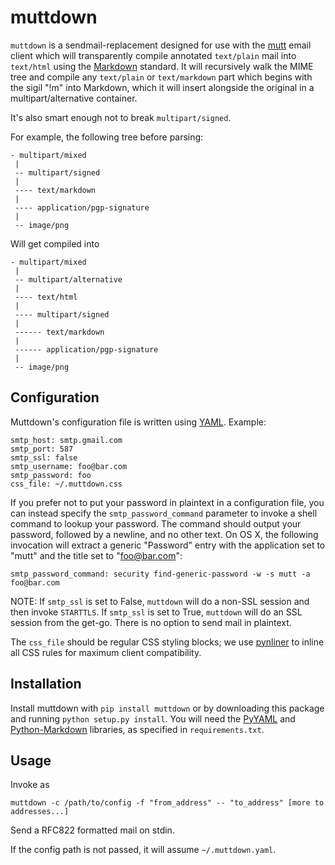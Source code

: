 muttdown
========

`muttdown` is a sendmail-replacement designed for use with the [mutt][] email client which will transparently compile annotated `text/plain` mail into `text/html` using the [Markdown][] standard.  It will recursively walk the MIME tree and compile any `text/plain` or `text/markdown` part which begins with the sigil "!m" into Markdown, which it will insert alongside the original in a multipart/alternative container.

It's also smart enough not to break `multipart/signed`.

For example, the following tree before parsing:

    - multipart/mixed
     |
     -- multipart/signed
     |
     ---- text/markdown
     |
     ---- application/pgp-signature
     |
     -- image/png

Will get compiled into

    - multipart/mixed
     |
     -- multipart/alternative
     |
     ---- text/html
     |
     ---- multipart/signed
     |
     ------ text/markdown
     |
     ------ application/pgp-signature
     |
     -- image/png


Configuration
-------------
Muttdown's configuration file is written using [YAML][]. Example:

    smtp_host: smtp.gmail.com
    smtp_port: 587
    smtp_ssl: false
    smtp_username: foo@bar.com
    smtp_password: foo
    css_file: ~/.muttdown.css


If you prefer not to put your password in plaintext in a configuration file, you can instead specify the `smtp_password_command` parameter to invoke a shell command to lookup your password. The command should output your password, followed by a newline, and no other text. On OS X, the following invocation will extract a generic "Password" entry with the application set to "mutt" and the title set to "foo@bar.com":

    smtp_password_command: security find-generic-password -w -s mutt -a foo@bar.com

NOTE: If `smtp_ssl` is set to False, `muttdown` will do a non-SSL session and then invoke `STARTTLS`. If `smtp_ssl` is set to True, `muttdown` will do an SSL session from the get-go. There is no option to send mail in plaintext.

The `css_file` should be regular CSS styling blocks; we use [pynliner][] to inline all CSS rules for maximum client compatibility.

Installation
------------
Install muttdown with `pip install muttdown` or by downloading this package and running `python setup.py install`. You will need the [PyYAML][] and [Python-Markdown][] libraries, as specified in `requirements.txt`.

Usage
-----
Invoke as

    muttdown -c /path/to/config -f "from_address" -- "to_address" [more to addresses...]

Send a RFC822 formatted mail on stdin.

If the config path is not passed, it will assume `~/.muttdown.yaml`.




[Markdown]: http://daringfireball.net/projects/markdown/
[YAML]: http://yaml.org
[PyYAML]: http://pyyaml.org
[Python-Markdown]: https://pypi.python.org/pypi/Markdown
[mutt]: http://www.mutt.org
[pynliner]: https://github.com/rennat/pynliner
